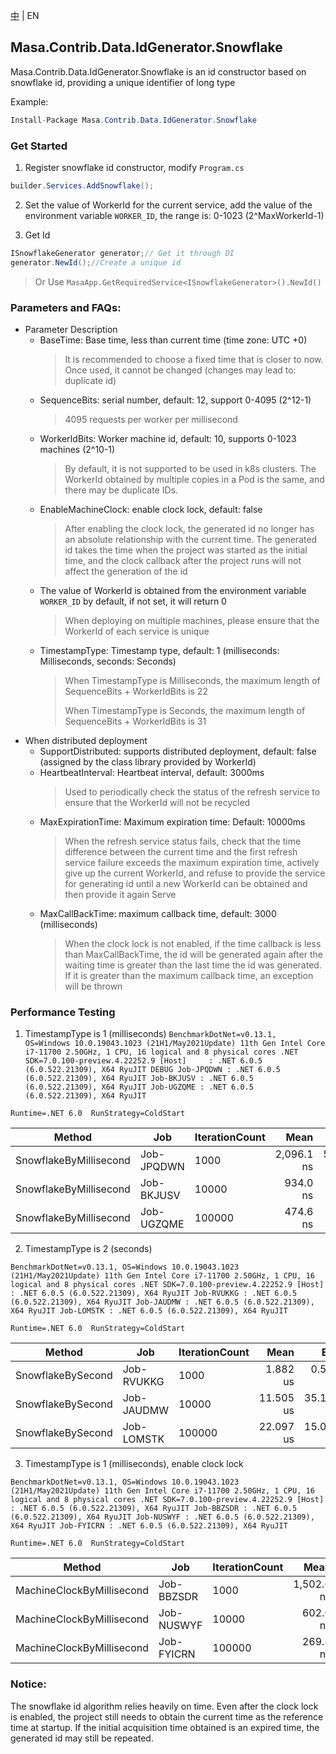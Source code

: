 [中](README.zh-CN.md) | EN

## Masa.Contrib.Data.IdGenerator.Snowflake

Masa.Contrib.Data.IdGenerator.Snowflake is an id constructor based on snowflake id, providing a unique identifier of long type

Example:

``` c#
Install-Package Masa.Contrib.Data.IdGenerator.Snowflake
```

### Get Started

1. Register snowflake id constructor, modify `Program.cs`

``` C#
builder.Services.AddSnowflake();
```

2. Set the value of WorkerId for the current service, add the value of the environment variable `WORKER_ID`, the range is: 0-1023 (2^MaxWorkerId-1)

3. Get Id

``` C#
ISnowflakeGenerator generator;// Get it through DI
generator.NewId();//Create a unique id
```

> Or Use `MasaApp.GetRequiredService<ISnowflakeGenerator>().NewId()`

### Parameters and FAQs:

* Parameter Description
    * BaseTime: Base time, less than current time (time zone: UTC +0)
      > It is recommended to choose a fixed time that is closer to now. Once used, it cannot be changed (changes may lead to: duplicate id)
    * SequenceBits: serial number, default: 12, support 0-4095 (2^12-1)
      > 4095 requests per worker per millisecond
    * WorkerIdBits: Worker machine id, default: 10, supports 0-1023 machines (2^10-1)
      > By default, it is not supported to be used in k8s clusters. The WorkerId obtained by multiple copies in a Pod is the same, and there may be duplicate IDs.
    * EnableMachineClock: enable clock lock, default: false
      > After enabling the clock lock, the generated id no longer has an absolute relationship with the current time. The generated id takes the time when the project was started as the initial time, and the clock callback after the project runs will not affect the generation of the id
    * The value of WorkerId is obtained from the environment variable `WORKER_ID` by default, if not set, it will return 0
      > When deploying on multiple machines, please ensure that the WorkerId of each service is unique
    * TimestampType: Timestamp type, default: 1 (milliseconds: Milliseconds, seconds: Seconds)
      > When TimestampType is Milliseconds, the maximum length of SequenceBits + WorkerIdBits is 22
      >
      > When TimestampType is Seconds, the maximum length of SequenceBits + WorkerIdBits is 31
* When distributed deployment
    * SupportDistributed: supports distributed deployment, default: false (assigned by the class library provided by WorkerId)
    * HeartbeatInterval: Heartbeat interval, default: 3000ms
      > Used to periodically check the status of the refresh service to ensure that the WorkerId will not be recycled
    * MaxExpirationTime: Maximum expiration time: Default: 10000ms
      > When the refresh service status fails, check that the time difference between the current time and the first refresh service failure exceeds the maximum expiration time, actively give up the current WorkerId, and refuse to provide the service for generating id until a new WorkerId can be obtained and then provide it again Serve
    * MaxCallBackTime: maximum callback time, default: 3000 (milliseconds)
      > When the clock lock is not enabled, if the time callback is less than MaxCallBackTime, the id will be generated again after the waiting time is greater than the last time the id was generated. If it is greater than the maximum callback time, an exception will be thrown

### Performance Testing

1. TimestampType is 1 (milliseconds)
   `BenchmarkDotNet=v0.13.1, OS=Windows 10.0.19043.1023 (21H1/May2021Update)
   11th Gen Intel Core i7-11700 2.50GHz, 1 CPU, 16 logical and 8 physical cores
   .NET SDK=7.0.100-preview.4.22252.9
   [Host]     : .NET 6.0.5 (6.0.522.21309), X64 RyuJIT DEBUG
   Job-JPQDWN : .NET 6.0.5 (6.0.522.21309), X64 RyuJIT
   Job-BKJUSV : .NET 6.0.5 (6.0.522.21309), X64 RyuJIT
   Job-UGZQME : .NET 6.0.5 (6.0.522.21309), X64 RyuJIT`

`Runtime=.NET 6.0  RunStrategy=ColdStart`

|                 Method |        Job | IterationCount |       Mean |     Error |     StdDev |     Median |        Min |          Max |
|----------------------- |----------- |--------------- |-----------:|----------:|-----------:|-----------:|-----------:|-------------:|
| SnowflakeByMillisecond | Job-JPQDWN |           1000 | 2,096.1 ns | 519.98 ns | 4,982.3 ns | 1,900.0 ns | 1,000.0 ns | 156,600.0 ns |
| SnowflakeByMillisecond | Job-BKJUSV |          10000 |   934.0 ns |  58.44 ns | 1,775.5 ns |   500.0 ns |   200.0 ns | 161,900.0 ns |
| SnowflakeByMillisecond | Job-UGZQME |         100000 |   474.6 ns |   5.54 ns |   532.8 ns |   400.0 ns |   200.0 ns | 140,500.0 ns |

2. TimestampType is 2 (seconds)

`BenchmarkDotNet=v0.13.1, OS=Windows 10.0.19043.1023 (21H1/May2021Update)
11th Gen Intel Core i7-11700 2.50GHz, 1 CPU, 16 logical and 8 physical cores
.NET SDK=7.0.100-preview.4.22252.9
[Host]     : .NET 6.0.5 (6.0.522.21309), X64 RyuJIT
Job-RVUKKG : .NET 6.0.5 (6.0.522.21309), X64 RyuJIT
Job-JAUDMW : .NET 6.0.5 (6.0.522.21309), X64 RyuJIT
Job-LOMSTK : .NET 6.0.5 (6.0.522.21309), X64 RyuJIT`

`Runtime=.NET 6.0  RunStrategy=ColdStart`

|            Method |        Job | IterationCount |      Mean |      Error |       StdDev |    Median |       Min |          Max |
|------------------ |----------- |--------------- |----------:|-----------:|-------------:|----------:|----------:|-------------:|
| SnowflakeBySecond | Job-RVUKKG |           1000 |  1.882 us |  0.5182 us |     4.965 us | 1.5000 us | 0.9000 us |     158.0 us |
| SnowflakeBySecond | Job-JAUDMW |          10000 | 11.505 us | 35.1131 us | 1,066.781 us | 0.4000 us | 0.3000 us | 106,678.8 us |
| SnowflakeBySecond | Job-LOMSTK |         100000 | 22.097 us | 15.0311 us | 1,444.484 us | 0.4000 us | 0.2000 us | 118,139.7 us |

3. TimestampType is 1 (milliseconds), enable clock lock

`BenchmarkDotNet=v0.13.1, OS=Windows 10.0.19043.1023 (21H1/May2021Update)
11th Gen Intel Core i7-11700 2.50GHz, 1 CPU, 16 logical and 8 physical cores
.NET SDK=7.0.100-preview.4.22252.9
[Host]     : .NET 6.0.5 (6.0.522.21309), X64 RyuJIT
Job-BBZSDR : .NET 6.0.5 (6.0.522.21309), X64 RyuJIT
Job-NUSWYF : .NET 6.0.5 (6.0.522.21309), X64 RyuJIT
Job-FYICRN : .NET 6.0.5 (6.0.522.21309), X64 RyuJIT`

`Runtime=.NET 6.0  RunStrategy=ColdStart`

|                    Method |        Job | IterationCount |       Mean |     Error |     StdDev |     Median |         Min |          Max |
|-------------------------- |----------- |--------------- |-----------:|----------:|-----------:|-----------:|------------:|-------------:|
| MachineClockByMillisecond | Job-BBZSDR |           1000 | 1,502.0 ns | 498.35 ns | 4,775.1 ns | 1,100.0 ns | 700.0000 ns | 151,600.0 ns |
| MachineClockByMillisecond | Job-NUSWYF |          10000 |   602.0 ns |  54.76 ns | 1,663.7 ns |   200.0 ns | 100.0000 ns | 145,400.0 ns |
| MachineClockByMillisecond | Job-FYICRN |         100000 |   269.8 ns |   5.64 ns |   542.4 ns |   200.0 ns |   0.0000 ns | 140,900.0 ns |

### Notice:

The snowflake id algorithm relies heavily on time. Even after the clock lock is enabled, the project still needs to obtain the current time as the reference time at startup. If the initial acquisition time obtained is an expired time, the generated id may still be repeated.